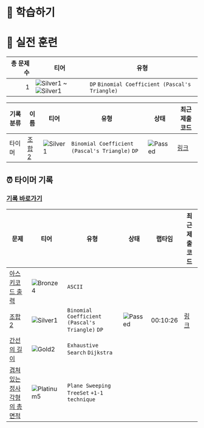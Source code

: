 # 📖 학습하기

# 🥇 실전 훈련
|총 문제 수|티어|유형|
|---:|---|---|
|1|![Silver1][s1] ~ ![Silver1][s1]|`DP` `Binomial Coefficient (Pascal's Triangle)`|

|기록분류|이름|티어|유형|상태|최근 제출 코드|
|---|---|---|---|---|---|
|타이머|[조합 2](https://www.codetree.ai/training-field/search/problems/combination-2)|![Silver1][s1]|`Binomial Coefficient (Pascal's Triangle)` `DP`|![Passed][passed]|[링크](https://github.com/jungsiroo/codetree-TILs/blob/main/240319/%EC%A1%B0%ED%95%A9%202/combination-2.py)|


## ⏰ 타이머 기록
### [기록 바로가기](https://www.codetree.ai/training-field/my-records/timer/7338)

|문제|티어|유형|상태|랩타임|최근 제출 코드|
|---|---|---|---|---|---|
[아스키코드 출력](https://www.codetree.ai/training-field/search/problems/print-ascii)|![Bronze4][b4]|`ASCII`||||
[조합 2](https://www.codetree.ai/training-field/search/problems/combination-2)|![Silver1][s1]|`Binomial Coefficient (Pascal's Triangle)` `DP`|![Passed][passed]|00:10:26|[링크](https://github.com/jungsiroo/codetree-TILs/blob/main/240319/%EC%A1%B0%ED%95%A9%202/combination-2.py)|
[간선의 길이](https://www.codetree.ai/training-field/search/problems/length-of-edge)|![Gold2][g2]|`Exhaustive Search` `Dijkstra`||||
[겹쳐있는 정사각형의 총 면적](https://www.codetree.ai/training-field/search/problems/the-total-area-of-the-overlapping-square)|![Platinum5][p5]|`Plane Sweeping` `TreeSet` `+1-1 technique`||||












[b5]: https://img.shields.io/badge/Bronze_5-%235D3E31.svg
[b4]: https://img.shields.io/badge/Bronze_4-%235D3E31.svg
[b3]: https://img.shields.io/badge/Bronze_3-%235D3E31.svg
[b2]: https://img.shields.io/badge/Bronze_2-%235D3E31.svg
[b1]: https://img.shields.io/badge/Bronze_1-%235D3E31.svg
[s5]: https://img.shields.io/badge/Silver_5-%23394960.svg
[s4]: https://img.shields.io/badge/Silver_4-%23394960.svg
[s3]: https://img.shields.io/badge/Silver_3-%23394960.svg
[s2]: https://img.shields.io/badge/Silver_2-%23394960.svg
[s1]: https://img.shields.io/badge/Silver_1-%23394960.svg
[g5]: https://img.shields.io/badge/Gold_5-%23FFC433.svg
[g4]: https://img.shields.io/badge/Gold_4-%23FFC433.svg
[g3]: https://img.shields.io/badge/Gold_3-%23FFC433.svg
[g2]: https://img.shields.io/badge/Gold_2-%23FFC433.svg
[g1]: https://img.shields.io/badge/Gold_1-%23FFC433.svg
[p5]: https://img.shields.io/badge/Platinum_5-%2376DDD8.svg
[p4]: https://img.shields.io/badge/Platinum_4-%2376DDD8.svg
[p3]: https://img.shields.io/badge/Platinum_3-%2376DDD8.svg
[p2]: https://img.shields.io/badge/Platinum_2-%2376DDD8.svg
[p1]: https://img.shields.io/badge/Platinum_1-%2376DDD8.svg
[passed]: https://img.shields.io/badge/Passed-%23009D27.svg
[failed]: https://img.shields.io/badge/Failed-%23D24D57.svg
[easy]: https://img.shields.io/badge/쉬움-%235cb85c.svg?for-the-badge
[medium]: https://img.shields.io/badge/보통-%23FFC433.svg?for-the-badge
[hard]: https://img.shields.io/badge/어려움-%23D24D57.svg?for-the-badge